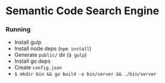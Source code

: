 # Semantic Code Search Engine

### Running

- Install gulp
- Install node deps (`npm install`)
- Generate `public/` dir (`$ gulp`)
- Install go deps
- Create `config.json`
- `$ mkdir bin && go build -o bin/server && ./bin/server`
